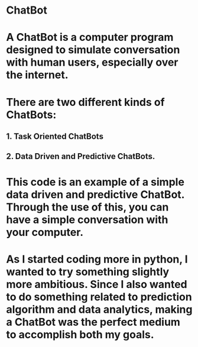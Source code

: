 # ChatBot
# A ChatBot is a computer program designed to simulate conversation with human users, especially over the internet.
# There are two different kinds of ChatBots:
## 1. Task Oriented ChatBots
## 2. Data Driven and Predictive ChatBots.

# This code is an example of a simple data driven and predictive ChatBot. Through the use of this, you can have a simple conversation with your computer. 

# As I started coding more in python, I wanted to try something slightly more ambitious. Since I also wanted to do something related to prediction algorithm and data analytics, making a ChatBot was the perfect medium to accomplish both my goals. 

